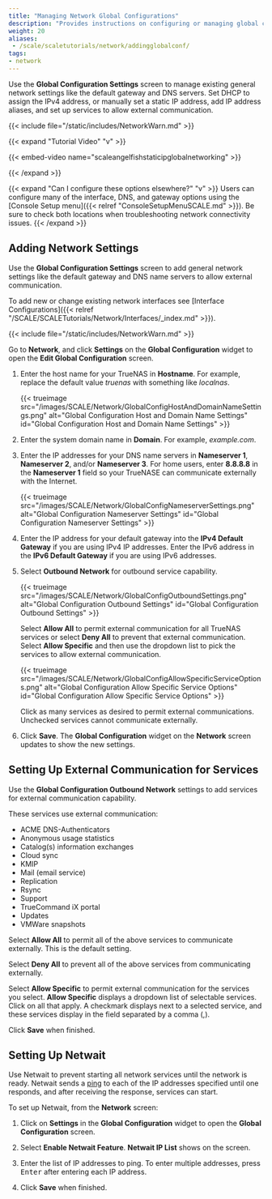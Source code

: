 ```yaml
---
title: "Managing Network Global Configurations"
description: "Provides instructions on configuring or managing global configuration settings."
weight: 20
aliases:
 - /scale/scaletutorials/network/addingglobalconf/
tags:
- network
---
```


Use the **Global Configuration Settings** screen to manage existing general network settings like the default gateway and DNS servers.
Set DHCP to assign the IPv4 address, or manually set a static IP address, add IP address aliases, and set up services to allow external communication.

{{< include file="/static/includes/NetworkWarn.md" >}}

{{< expand "Tutorial Video" "v" >}}

{{< embed-video name="scaleangelfishstaticipglobalnetworking" >}}

{{< /expand >}}

{{< expand "Can I configure these options elsewhere?" "v" >}}
Users can configure many of the interface, DNS, and gateway options using the [Console Setup menu]({{< relref "ConsoleSetupMenuSCALE.md" >}}).
Be sure to check both locations when troubleshooting network connectivity issues.
{{< /expand >}}

## Adding Network Settings
Use the **Global Configuration Settings** screen to add general network settings like the default gateway and DNS name servers to allow external communication.

To add new or change existing network interfaces see [Interface Configurations]({{< relref "/SCALE/SCALETutorials/Network/Interfaces/_index.md" >}}).

{{< include file="/static/includes/NetworkWarn.md" >}}

Go to **Network**, and click **Settings** on the **Global Configuration** widget to open the **Edit Global Configuration** screen.

1. Enter the host name for your TrueNAS in **Hostname**. For example, replace the default value *truenas* with something like *localnas*.

   {{< trueimage src="/images/SCALE/Network/GlobalConfigHostAndDomainNameSettings.png" alt="Global Configuration Host and Domain Name Settings" id="Global Configuration Host and Domain Name Settings" >}}

2. Enter the system domain name in **Domain**. For example, *example.com*.

3. Enter the IP addresses for your DNS name servers in **Nameserver 1**, **Nameserver 2**, and/or **Nameserver 3**.
   For home users, enter **8.8.8.8** in the **Nameserver 1** field so your TrueNASE can communicate externally with the Internet.

   {{< trueimage src="/images/SCALE/Network/GlobalConfigNameserverSettings.png" alt="Global Configuration Nameserver Settings" id="Global Configuration Nameserver Settings" >}}

4. Enter the IP address for your default gateway into the **IPv4 Default Gateway** if you are using IPv4 IP addresses.
   Enter the IPv6 address in the **IPv6 Default Gateway** if you are using IPv6 addresses.

5. Select **Outbound Network** for outbound service capability.

   {{< trueimage src="/images/SCALE/Network/GlobalConfigOutboundSettings.png" alt="Global Configuration Outbound Settings" id="Global Configuration Outbound Settings" >}}

   Select **Allow All** to permit external communication for all TrueNAS services or select **Deny All** to prevent that external communication.
   Select **Allow Specific** and then use the dropdown list to pick the services to allow external communication.

   {{< trueimage src="/images/SCALE/Network/GlobalConfigAllowSpecificServiceOptions.png" alt="Global Configuration Allow Specific Service Options" id="Global Configuration Allow Specific Service Options" >}}

   Click as many services as desired to permit external communications. Unchecked services cannot communicate externally.

6. Click **Save**. The **Global Configuration** widget on the **Network** screen updates to show the new settings.

## Setting Up External Communication for Services
Use the **Global Configuration Outbound Network** settings to add services for external communication capability.

These services use external communication:
* ACME DNS-Authenticators
* Anonymous usage statistics
* Catalog(s) information exchanges
* Cloud sync
* KMIP
* Mail (email service)
* Replication
* Rsync
* Support
* TrueCommand iX portal
* Updates
* VMWare snapshots

Select **Allow All** to permit all of the above services to communicate externally. This is the default setting.

Select **Deny All** to prevent all of the above services from communicating externally.

Select **Allow Specific** to permit external communication for the services you select.
**Allow Specific** displays a dropdown list of selectable services.
Click on all that apply. A checkmark displays next to a selected service, and these services display in the field separated by a comma (,).

Click **Save** when finished.

## Setting Up Netwait
Use Netwait to prevent starting all network services until the network is ready.
Netwait sends a [ping](https://manpages.debian.org/unstable/inetutils-ping/ping.1.en.html) to each of the IP addresses specified until one responds, and after receiving the response, services can start.

To set up Netwait, from the **Network** screen:

1. Click on **Settings** in the **Global Configuration** widget to open the **Global Configuration** screen.

2. Select **Enable Netwait Feature**. **Netwait IP List** shows on the screen.

3. Enter the list of IP addresses to ping. To enter multiple addresses, press <kbd>Enter</kbd> after entering each IP address.

4. Click **Save** when finished.